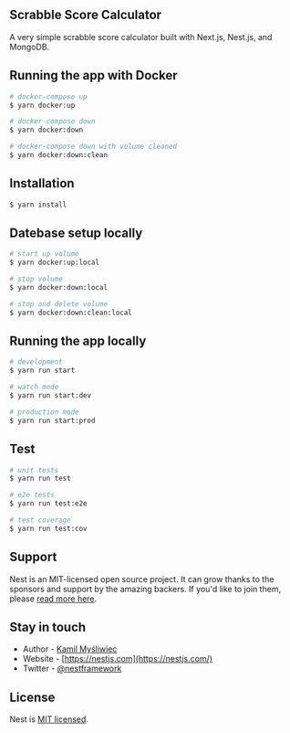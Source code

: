 ## Scrabble Score Calculator

A very simple scrabble score calculator built with Next.js, Nest.js, and MongoDB.

## Running the app with Docker

```bash
# docker-compose up
$ yarn docker:up

# docker-compose down
$ yarn docker:down

# docker-compose down with volume cleaned
$ yarn docker:down:clean
```

## Installation

```bash
$ yarn install
```

## Datebase setup locally

```bash
# start up volume
$ yarn docker:up:local

# stop volume
$ yarn docker:down:local

# stop and delete volume
$ yarn docker:down:clean:local
```

## Running the app locally

```bash
# development
$ yarn run start

# watch mode
$ yarn run start:dev

# production mode
$ yarn run start:prod
```

## Test

```bash
# unit tests
$ yarn run test

# e2e tests
$ yarn run test:e2e

# test coverage
$ yarn run test:cov
```

## Support

Nest is an MIT-licensed open source project. It can grow thanks to the sponsors and support by the amazing backers. If
you'd like to join them, please [read more here](https://docs.nestjs.com/support).

## Stay in touch

- Author - [Kamil Myśliwiec](https://kamilmysliwiec.com)
- Website - [https://nestjs.com](https://nestjs.com/)
- Twitter - [@nestframework](https://twitter.com/nestframework)

## License

Nest is [MIT licensed](LICENSE).
